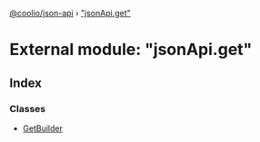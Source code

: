 [@coolio/json-api](../README.md) › ["jsonApi.get"](_jsonapi_get_.md)

# External module: "jsonApi.get"

## Index

### Classes

* [GetBuilder](../classes/_jsonapi_get_.getbuilder.md)
